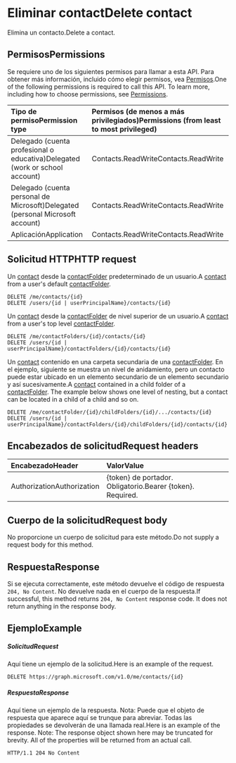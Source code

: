 # <a name="delete-contact"></a><span data-ttu-id="60ec8-101">Eliminar contact</span><span class="sxs-lookup"><span data-stu-id="60ec8-101">Delete contact</span></span>

<span data-ttu-id="60ec8-102">Elimina un contacto.</span><span class="sxs-lookup"><span data-stu-id="60ec8-102">Delete a contact.</span></span>
## <a name="permissions"></a><span data-ttu-id="60ec8-103">Permisos</span><span class="sxs-lookup"><span data-stu-id="60ec8-103">Permissions</span></span>
<span data-ttu-id="60ec8-p101">Se requiere uno de los siguientes permisos para llamar a esta API. Para obtener más información, incluido cómo elegir permisos, vea [Permisos](../../../concepts/permissions_reference.md).</span><span class="sxs-lookup"><span data-stu-id="60ec8-p101">One of the following permissions is required to call this API. To learn more, including how to choose permissions, see [Permissions](../../../concepts/permissions_reference.md).</span></span>

|<span data-ttu-id="60ec8-106">Tipo de permiso</span><span class="sxs-lookup"><span data-stu-id="60ec8-106">Permission type</span></span>      | <span data-ttu-id="60ec8-107">Permisos (de menos a más privilegiados)</span><span class="sxs-lookup"><span data-stu-id="60ec8-107">Permissions (from least to most privileged)</span></span>              |
|:--------------------|:---------------------------------------------------------|
|<span data-ttu-id="60ec8-108">Delegado (cuenta profesional o educativa)</span><span class="sxs-lookup"><span data-stu-id="60ec8-108">Delegated (work or school account)</span></span> | <span data-ttu-id="60ec8-109">Contacts.ReadWrite</span><span class="sxs-lookup"><span data-stu-id="60ec8-109">Contacts.ReadWrite</span></span>    |
|<span data-ttu-id="60ec8-110">Delegado (cuenta personal de Microsoft)</span><span class="sxs-lookup"><span data-stu-id="60ec8-110">Delegated (personal Microsoft account)</span></span> | <span data-ttu-id="60ec8-111">Contacts.ReadWrite</span><span class="sxs-lookup"><span data-stu-id="60ec8-111">Contacts.ReadWrite</span></span>    |
|<span data-ttu-id="60ec8-112">Aplicación</span><span class="sxs-lookup"><span data-stu-id="60ec8-112">Application</span></span> | <span data-ttu-id="60ec8-113">Contacts.ReadWrite</span><span class="sxs-lookup"><span data-stu-id="60ec8-113">Contacts.ReadWrite</span></span> |

## <a name="http-request"></a><span data-ttu-id="60ec8-114">Solicitud HTTP</span><span class="sxs-lookup"><span data-stu-id="60ec8-114">HTTP request</span></span>
<!-- { "blockType": "ignored" } -->
<span data-ttu-id="60ec8-115">Un [contact](../resources/contact.md) desde la [contactFolder](../resources/contactfolder.md) predeterminado de un usuario.</span><span class="sxs-lookup"><span data-stu-id="60ec8-115">A [contact](../resources/contact.md) from a user's default [contactFolder](../resources/contactfolder.md).</span></span>
```http
DELETE /me/contacts/{id}
DELETE /users/{id | userPrincipalName}/contacts/{id}
```
<span data-ttu-id="60ec8-116">Un [contact](../resources/contact.md) desde la [contactFolder](../resources/contactfolder.md) de nivel superior de un usuario.</span><span class="sxs-lookup"><span data-stu-id="60ec8-116">A [contact](../resources/contact.md) from a user's top level [contactFolder](../resources/contactfolder.md).</span></span>
```http
DELETE /me/contactFolders/{id}/contacts/{id}
DELETE /users/{id | userPrincipalName}/contactFolders/{id}/contacts/{id}
```
<span data-ttu-id="60ec8-p102">Un [contact](../resources/contact.md) contenido en una carpeta secundaria de una [contactFolder](../resources/mailfolder.md). En el ejemplo, siguiente se muestra un nivel de anidamiento, pero un contacto puede estar ubicado en un elemento secundario de un elemento secundario y así sucesivamente.</span><span class="sxs-lookup"><span data-stu-id="60ec8-p102">A [contact](../resources/contact.md) contained in a child folder of a [contactFolder](../resources/mailfolder.md). The example below shows one level of nesting, but a contact can be located in a child of a child and so on.</span></span>
```http
DELETE /me/contactFolder/{id}/childFolders/{id}/.../contacts/{id}
DELETE /users/{id | userPrincipalName}/contactFolders/{id}/childFolders/{id}/contacts/{id}
```
## <a name="request-headers"></a><span data-ttu-id="60ec8-119">Encabezados de solicitud</span><span class="sxs-lookup"><span data-stu-id="60ec8-119">Request headers</span></span>
| <span data-ttu-id="60ec8-120">Encabezado</span><span class="sxs-lookup"><span data-stu-id="60ec8-120">Header</span></span>       | <span data-ttu-id="60ec8-121">Valor</span><span class="sxs-lookup"><span data-stu-id="60ec8-121">Value</span></span> |
|:---------------|:--------|
| <span data-ttu-id="60ec8-122">Authorization</span><span class="sxs-lookup"><span data-stu-id="60ec8-122">Authorization</span></span>  | <span data-ttu-id="60ec8-p103">{token} de portador. Obligatorio.</span><span class="sxs-lookup"><span data-stu-id="60ec8-p103">Bearer {token}. Required.</span></span>  |

## <a name="request-body"></a><span data-ttu-id="60ec8-125">Cuerpo de la solicitud</span><span class="sxs-lookup"><span data-stu-id="60ec8-125">Request body</span></span>
<span data-ttu-id="60ec8-126">No proporcione un cuerpo de solicitud para este método.</span><span class="sxs-lookup"><span data-stu-id="60ec8-126">Do not supply a request body for this method.</span></span>

## <a name="response"></a><span data-ttu-id="60ec8-127">Respuesta</span><span class="sxs-lookup"><span data-stu-id="60ec8-127">Response</span></span>

<span data-ttu-id="60ec8-p104">Si se ejecuta correctamente, este método devuelve el código de respuesta `204, No Content`. No devuelve nada en el cuerpo de la respuesta.</span><span class="sxs-lookup"><span data-stu-id="60ec8-p104">If successful, this method returns `204, No Content` response code. It does not return anything in the response body.</span></span>

## <a name="example"></a><span data-ttu-id="60ec8-130">Ejemplo</span><span class="sxs-lookup"><span data-stu-id="60ec8-130">Example</span></span>
##### <a name="request"></a><span data-ttu-id="60ec8-131">Solicitud</span><span class="sxs-lookup"><span data-stu-id="60ec8-131">Request</span></span>
<span data-ttu-id="60ec8-132">Aquí tiene un ejemplo de la solicitud.</span><span class="sxs-lookup"><span data-stu-id="60ec8-132">Here is an example of the request.</span></span>
<!-- {
  "blockType": "request",
  "name": "delete_contact"
}-->
```http
DELETE https://graph.microsoft.com/v1.0/me/contacts/{id}
```
##### <a name="response"></a><span data-ttu-id="60ec8-133">Respuesta</span><span class="sxs-lookup"><span data-stu-id="60ec8-133">Response</span></span>
<span data-ttu-id="60ec8-p105">Aquí tiene un ejemplo de la respuesta. Nota: Puede que el objeto de respuesta que aparece aquí se trunque para abreviar. Todas las propiedades se devolverán de una llamada real.</span><span class="sxs-lookup"><span data-stu-id="60ec8-p105">Here is an example of the response. Note: The response object shown here may be truncated for brevity. All of the properties will be returned from an actual call.</span></span>
<!-- {
  "blockType": "response",
  "truncated": true
} -->
```http
HTTP/1.1 204 No Content
```

<!-- uuid: 8fcb5dbc-d5aa-4681-8e31-b001d5168d79
2015-10-25 14:57:30 UTC -->
<!-- {
  "type": "#page.annotation",
  "description": "Delete contact",
  "keywords": "",
  "section": "documentation",
  "tocPath": ""
}-->
